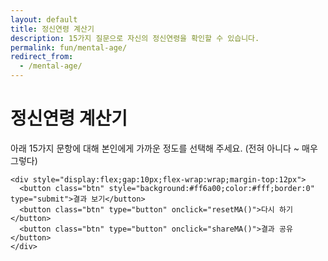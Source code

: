 ```yaml
---
layout: default
title: 정신연령 계산기
description: 15가지 질문으로 자신의 정신연령을 확인할 수 있습니다.
permalink: fun/mental-age/
redirect_from:
  - /mental-age/
---
```


<h1><span class="accent">정신연령</span> 계산기</h1>

<div class="card" style="max-width:900px;margin:0 auto;">
  <p class="note">아래 15가지 문항에 대해 본인에게 가까운 정도를 선택해 주세요. (전혀 아니다 ~ 매우 그렇다)</p>

  <form id="ma-form" onsubmit="event.preventDefault(); calcMA();">
    <div id="quiz"></div>

    <div style="display:flex;gap:10px;flex-wrap:wrap;margin-top:12px">
      <button class="btn" style="background:#ff6a00;color:#fff;border:0" type="submit">결과 보기</button>
      <button class="btn" type="button" onclick="resetMA()">다시 하기</button>
      <button class="btn" type="button" onclick="shareMA()">결과 공유</button>
    </div>
  </form>

  <div id="ma-out" class="note" style="display:none;margin-top:16px"></div>
</div>

<style>
  /* 질문 박스(카드) 스타일 */
  .ma-qbox{
    background:#dce2e9;
    border:1px solid #e5e7eb;
    border-radius:12px;
    padding:18px 16px;
    margin:18px 0;
    box-shadow:0 4px 10px rgba(0,0,0,0.04);
    transition:transform .15s ease, box-shadow .15s ease;
  }
  .ma-qbox:hover{
    transform:translateY(-2px);
    box-shadow:0 6px 16px rgba(0,0,0,0.08);
  }

  /* 질문 텍스트 */
  .ma-q{
    font-size:19px;
    font-weight:600;
    margin:0 0 12px;
    color:#222;
    line-height:1.5;
  }

  /* 선택지(라디오 그룹) */
  .ma-scale{
    display:flex;
    flex-wrap:wrap;
    gap:10px;
    align-items:center;
  }
  .ma-scale label{
    background:#e8e3d8;
    border:1px solid #e5e7eb;
    border-radius:8px;
    padding:8px 10px;
    cursor:pointer;
    font-size:15px;
    display:inline-flex;
    align-items:center;
    gap:6px;
    transition:background .2s, border-color .2s;
  }
  .ma-scale input{ accent-color:#ff6a00; }
  .ma-scale label:hover{
    background:#fff4e6;
    border-color:#ffddb0;
  }

  .ma-legend{
    font-size:13px;
    color:#6b7280;
    margin-top:6px;
  }
</style>

<script>
  // 15개 문항
  const QUESTIONS = [
    "새로운 것보다는 익숙한 것을 선호한다.",
    "감정보다 이성을 우선하여 결정한다.",
    "계획표를 세우고 그에 맞춰 움직이는 편이다.",
    "실수했을 때 빠르게 인정하고 수정한다.",
    "주변의 시선보다 스스로의 기준을 더 중요하게 여긴다.",
    "중요하지 않은 일은 과감히 미룬다.",
    "돈 관리(예산/저축/지출)를 꾸준히 한다.",
    "타인의 입장을 고려해 말을 고른다.",
    "건강(수면/운동/식습관)을 일정하게 관리한다.",
    "감정적으로 힘들 때 도움을 요청할 줄 안다.",
    "장기 목표와 단기 목표를 구분해 실행한다.",
    "실패를 학습 기회로 받아들이는 편이다.",
    "SNS/알림에 즉각 반응하지 않아도 괜찮다.",
    "관계에서 경계(바운더리)를 설정할 줄 안다.",
    "내가 통제할 수 없는 일은 내려놓는다."
  ];

  // Likert 레이블
  const SCALE = [
    {v:1, label:"전혀 아니다"},
    {v:2, label:"아니다"},
    {v:3, label:"보통"},
    {v:4, label:"그렇다"},
    {v:5, label:"매우 그렇다"},
  ];

  // 문항 렌더링
  (function renderQuiz(){
    const box = document.getElementById('quiz');
    QUESTIONS.forEach((q, i) => {
      const wrap = document.createElement('div');
      wrap.className = 'ma-qbox';

      const p = document.createElement('p');
      p.className = 'ma-q';
      p.textContent = `${i+1}. ${q}`;
      wrap.appendChild(p);

      const scale = document.createElement('div');
      scale.className = 'ma-scale';
      SCALE.forEach(s => {
        const id = `q${i}_${s.v}`;
        const lab = document.createElement('label');
        lab.setAttribute('for', id);
        lab.innerHTML = `<input type="radio" name="q${i}" id="${id}" value="${s.v}" required> ${s.label}`;
        scale.appendChild(lab);
      });
      wrap.appendChild(scale);

      const legend = document.createElement('div');
      legend.className = 'ma-legend';
      legend.textContent = "전혀 아니다(1) ~ 매우 그렇다(5)";
      wrap.appendChild(legend);

      box.appendChild(wrap);
    });
  })();

  // 결과 계산: 평균 점수(1~5) → 구간(band/tag/desc)
  function calcMA(){
    const form = document.getElementById('ma-form');
    const values = [];
    for(let i=0; i<QUESTIONS.length; i++){
      const sel = form.querySelector(`input[name="q${i}"]:checked`);
      if(!sel){ alert("모든 문항에 응답해 주세요."); return; }
      values.push(parseInt(sel.value,10));
    }
    const total = values.reduce((a,b)=>a+b,0);
    const avg = total / values.length; // 1.0 ~ 5.0

    let band, tag, desc;
    if(avg < 1.4){
      band='10대 초중반'; tag='스파클 ⚡'; desc='호기심 폭발! 신상·놀이·도전이 에너지 원.';
    } else if(avg < 1.8){
      band='10대 후반~20초'; tag='트렌드 메이커 🔥'; desc='새로움에 강하고 실행이 빠른 타입.';
    } else if(avg < 2.2){
      band='20후~30초'; tag='밸런서 🎯'; desc='일·관계·재미의 균형을 잘 맞춥니다.';
    } else if(avg < 2.5){
      band='30중후반'; tag='리얼리스트 🧭'; desc='현실 감각이 뛰어나고 계획적입니다.';
    } else if(avg < 2.8){
      band='40대'; tag='케어테이커 🏡'; desc='안정·책임·내실을 중시하는 마음.';
    } else if(avg < 3.2){
      band='50대'; tag='멘탈 장인 🛠️'; desc='경험에서 나오는 침착함과 통찰.';
    } else {
      band='60대+'; tag='세이지 🌳'; desc='여유와 지혜가 돋보이는 어른 멘탈.';
    }

    const out = document.getElementById('ma-out');
    out.style.display = 'block';
    out.innerHTML = `
      <div style="font-size:18px; margin-bottom:8px;">당신의 정신연령 결과</div>
      <div style="font-size:26px; font-weight:800; margin-bottom:4px;">${band} · <span class="accent">${tag}</span></div>
      <div style="color:#444; margin-bottom:6px;">${desc}</div>
      <div style="color:#6b7280; font-size:14px;">* 재미용 도구입니다. 실제 심리 평가로 사용하지 마세요.</div>
    `;

    // 필요 시 공유용 해시 등으로 남기고 싶다면(선택)
    // history.replaceState(null, "", "#band=" + encodeURIComponent(band));
  }

  function resetMA(){
    document.getElementById('ma-form').reset();
    document.getElementById('ma-out').style.display = 'none';
  }

  function shareMA(){
    const txt = document.getElementById('ma-out').innerText || "나의 정신연령을 확인해 보세요!";
    const url = location.href;
    if (navigator.share) {
      navigator.share({ title:"정신연령 계산기", text:txt, url });
    } else {
      navigator.clipboard.writeText(`${txt}\n${url}`).then(()=>{
        alert("결과와 링크가 클립보드에 복사되었습니다.");
      });
    }
  }
</script>
